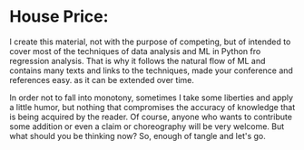 # House Price:

I create this material, not with the purpose of competing, but of intended to cover most of the techniques of data analysis and ML in Python fro regression analysis. That is why it follows the natural flow of ML and contains many texts and links to the techniques, made your conference and references easy. as it can be extended over time.

In order not to fall into monotony, sometimes I take some liberties and apply a little humor, but nothing that compromises the accuracy of knowledge that is being acquired by the reader. Of course, anyone who wants to contribute some addition or even a claim or choreography will be very welcome. But what should you be thinking now? So, enough of tangle and let's go.
